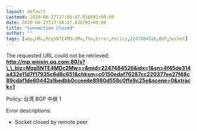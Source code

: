 ```yaml
---
layout: default
Lastmod: 2020-06-27T17:50:47.836841+00:00
date: 2020-06-27T17:50:47.836792+00:00
title: "Connection Closed"
author: ""
tags: [amp,URL,Mzg5NTE4MDc2Mw,The,Error,Policy,2247484526,BGP,Socket]
---
```


The requested URL could not be retrieved:  
**http://mp.weixin.qq.com:80/s?\_\_biz=Mzg5NTE4MDc2Mw==&mid=2247484526&idx=1&sn=4f45de314a432e11d7f17935c6d8c651&chksm=c0150edaf76287cc220377ee27f48c89cdaf1de60442a1bedbb0cceede8980d558c0ffe9c25e&scene=0&xtrack=1**

Policy: 台湾 BGP 中继 1

Error descriptions:

*   Socket closed by remote peer

